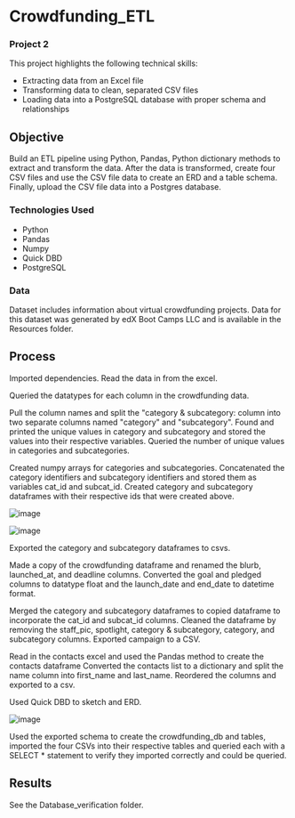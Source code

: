 # Crowdfunding_ETL
### Project 2
This project highlights the following technical skills:
* Extracting data from an Excel file
* Transforming data to clean, separated CSV files
* Loading data into a PostgreSQL database with proper schema and relationships

## Objective
Build an ETL pipeline using Python, Pandas, Python dictionary methods to extract and transform the data. After the data is transformed, create four CSV files and use the CSV file data to create an ERD and a table schema. Finally, upload the CSV file data into a Postgres database.

### Technologies Used
* Python
* Pandas
* Numpy
* Quick DBD
* PostgreSQL

### Data 
Dataset includes information about virtual crowdfunding projects. Data for this dataset was generated by edX Boot Camps LLC and is available in the Resources folder.

## Process
Imported dependencies.
Read the data in from the excel.

Queried the datatypes for each column in the crowdfunding data.

Pull the column names and split the "category & subcategory: column into two separate columns named "category" and "subcategory".
Found and printed the unique values in category and subcategory and stored the values into their respective variables.
Queried the number of unique values in categories and subcategories.

Created numpy arrays for categories and subcategories. 
Concatenated the category identifiers and subcategory identifiers and stored them as variables cat_id and subcat_id.
Created category and subcategory dataframes with their respective ids that were created above.

![image](https://github.com/SamanthaMcKay/Crowdfunding_ETL/assets/132176159/73cb10b8-9210-4783-9e9a-9c70a7864aac)

![image](https://github.com/SamanthaMcKay/Crowdfunding_ETL/assets/132176159/9a7a0ef3-5367-4821-91e8-6eab6b5bf01f)

Exported the category and subcategory dataframes to csvs.

Made a copy of the crowdfunding dataframe and renamed the blurb, launched_at, and deadline columns.
Converted the goal and pledged columns to datatype float and the launch_date and end_date to datetime format.

Merged the category and subcategory dataframes to copied dataframe to incorporate the cat_id and subcat_id columns.
Cleaned the dataframe by removing the staff_pic, spotlight, category & subcategory, category, and subcategory columns.
Exported campaign to a CSV. 

Read in the contacts excel and used the Pandas method to create the contacts dataframe
Converted the contacts list to a dictionary and split the name column into first_name and last_name.
Reordered the columns and exported to a csv.

Used Quick DBD to sketch and ERD.

![image](https://github.com/SamanthaMcKay/Crowdfunding_ETL/assets/132176159/d1d1e16e-62ae-4511-8168-9a7248c67cee)

Used the exported schema to create the crowdfunding_db and tables, imported the four CSVs into their respective tables and queried each with a SELECT * statement to verify they imported correctly and could be queried.

## Results
See the Database_verification folder.
